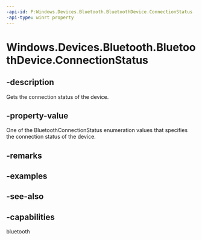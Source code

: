 ```yaml
---
-api-id: P:Windows.Devices.Bluetooth.BluetoothDevice.ConnectionStatus
-api-type: winrt property
---
```


<!-- Property syntax
public Windows.Devices.Bluetooth.BluetoothConnectionStatus ConnectionStatus { get; }
-->

# Windows.Devices.Bluetooth.BluetoothDevice.ConnectionStatus

## -description
Gets the connection status of the device.

## -property-value
One of the BluetoothConnectionStatus enumeration values that specifies the connection status of the device.

## -remarks

## -examples

## -see-also


## -capabilities
bluetooth